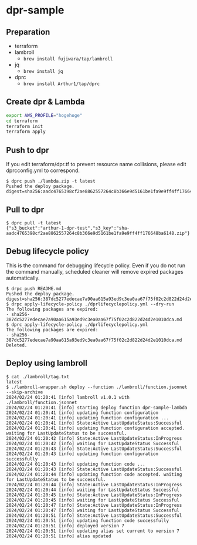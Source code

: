 # dpr-sample

## Preparation

- terraform
- lambroll
  - `brew install fujiwara/tap/lambroll`
- jq
  - `brew install jq`
- dprc
  - `brew install Arthur1/tap/dprc`

## Create dpr & Lambda

```sh
export AWS_PROFILE="hogehoge"
cd terraform
terraform init
terraform apply
```

## Push to dpr

If you edit terraform/dpr.tf to prevent resource name collisions, please edit dprcconfig.yml to correspond.

```console
$ dprc push ./lambda.zip -t latest
Pushed the deploy package. digest=sha256:aadc4765398cf2ae8862557264c8b366e9d5161be1fa9e9ff4ff176648ba6148
```

## Pull to dpr

```console
$ dprc pull -t latest
{"s3_bucket":"arthur-1-dpr-test","s3_key":"sha-aadc4765398cf2ae8862557264c8b366e9d5161be1fa9e9ff4ff176648ba6148.zip"}
```

## Debug lifecycle policy 

This is the command for debugging lifecycle policy. Even if you do not run the command manually, scheduled cleaner will remove expired packages automatically. 

```console
$ drpc push README.md
Pushed the deploy package. digest=sha256:387dc5277edecae7a90aa615a93ed9c3ea0aa67f75f02c2d822d24d2e1010dca
$ drpc apply-lifecycle-policy ./dprlifecyclepolicy.yml --dry-run
The following packages are expired:
- sha256-387dc5277edecae7a90aa615a93ed9c3ea0aa67f75f02c2d822d24d2e1010dca.md
$ dprc apply-lifecycle-policy ./dprlifecyclepolicy.yml
The following packages are expired:
- sha256-387dc5277edecae7a90aa615a93ed9c3ea0aa67f75f02c2d822d24d2e1010dca.md
Deleted.
```

## Deploy using lambroll

```console
$ cat ./lambroll/tag.txt
latest
$ ./lambroll-wrapper.sh deploy --function ./lambroll/function.jsonnet --skip-archive
2024/02/24 01:20:41 [info] lambroll v1.0.1 with ./lambroll/function.jsonnet
2024/02/24 01:20:41 [info] starting deploy function dpr-sample-lambda
2024/02/24 01:20:41 [info] updating function configuration
2024/02/24 01:20:41 [info] updating function configuration ...
2024/02/24 01:20:41 [info] State:Active LastUpdateStatus:Successful
2024/02/24 01:20:41 [info] updating function configuration accepted. waiting for LastUpdateStatus to be successful.
2024/02/24 01:20:42 [info] State:Active LastUpdateStatus:InProgress
2024/02/24 01:20:42 [info] waiting for LastUpdateStatus Successful
2024/02/24 01:20:43 [info] State:Active LastUpdateStatus:Successful
2024/02/24 01:20:43 [info] updating function configuration successfully
2024/02/24 01:20:43 [info] updating function code ...
2024/02/24 01:20:43 [info] State:Active LastUpdateStatus:Successful
2024/02/24 01:20:44 [info] updating function code accepted. waiting for LastUpdateStatus to be successful.
2024/02/24 01:20:44 [info] State:Active LastUpdateStatus:InProgress
2024/02/24 01:20:44 [info] waiting for LastUpdateStatus Successful
2024/02/24 01:20:45 [info] State:Active LastUpdateStatus:InProgress
2024/02/24 01:20:45 [info] waiting for LastUpdateStatus Successful
2024/02/24 01:20:47 [info] State:Active LastUpdateStatus:InProgress
2024/02/24 01:20:47 [info] waiting for LastUpdateStatus Successful
2024/02/24 01:20:51 [info] State:Active LastUpdateStatus:Successful
2024/02/24 01:20:51 [info] updating function code successfully
2024/02/24 01:20:51 [info] deployed version 7
2024/02/24 01:20:51 [info] updating alias set current to version 7
2024/02/24 01:20:51 [info] alias updated
```
